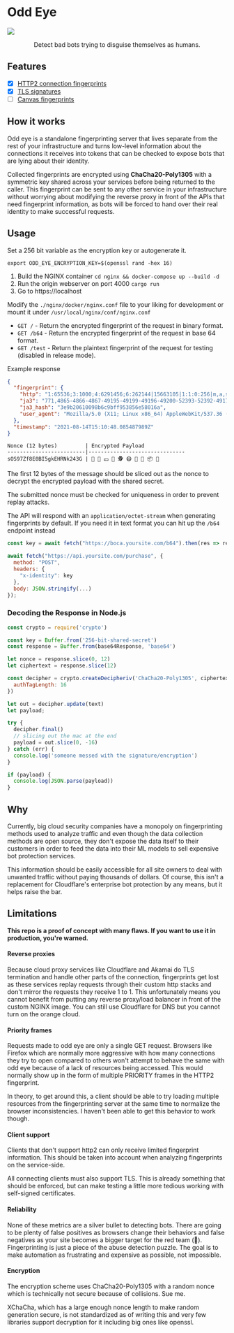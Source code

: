 # Odd Eye

![](https://media.discordapp.net/attachments/418699380833648644/876139165387989002/unknown.png?width=1440&height=373)

<p align="center">
  Detect bad bots trying to disguise themselves as humans.
</p>

## Features

- [x] [HTTP2 connection fingerprints](https://github.com/Xetera/nginx-http2-fingerprint)
- [x] [TLS signatures](https://github.com/salesforce/ja3)
- [ ] [Canvas fingerprints](https://research.google/pubs/pub45581/)

## How it works

Odd eye is a standalone fingerprinting server that lives separate from the rest of your infrastructure and turns low-level information about the connections it receives into tokens that can be checked to expose bots that are lying about their identity.

Collected fingerprints are encrypted using **ChaCha20-Poly1305** with a symmetric key shared across your services before being returned to the caller. This fingerprint can be sent to any other service in your infrastructure without worrying about modifying the reverse proxy in front of the APIs that need fingerprint information, as bots will be forced to hand over their real identity to make successful requests.

## Usage

Set a 256 bit variable as the encryption key or autogenerate it.

`export ODD_EYE_ENCRYPTION_KEY=$(openssl rand -hex 16)`

1. Build the NGINX container `cd nginx && docker-compose up --build -d`
2. Run the origin webserver on port 4000 `cargo run`
3. Go to https://localhost

Modify the `./nginx/docker/nginx.conf` file to your liking for development or mount it under `/usr/local/nginx/conf/nginx.conf`

- `GET /` - Return the encrypted fingerprint of the request in binary format.
- `GET /b64` - Return the encrypted fingerprint of the request in base 64 format.
- `GET /test` - Return the plaintext fingerprint of the request for testing (disabled in release mode).

Example response
```json
{
  "fingerprint": {
    "http": "1:65536;3:1000;4:6291456;6:262144|15663105|1:1:0:256|m,a,s,p",
    "ja3": "771,4865-4866-4867-49195-49199-49196-49200-52393-52392-49171-49172-156-157-47-53,0-23-65281-10-11-35-16-5-13-18-51-45-43-21,29-23-24,0",
    "ja3_hash": "3e9b20610098b6c9bff953856e58016a",
    "user_agent": "Mozilla/5.0 (X11; Linux x86_64) AppleWebKit/537.36 (KHTML, like Gecko) Chrome/92.0.4515.131 Safari/537.36"
  },
  "timestamp": "2021-08-14T15:10:48.085487989Z"
}
```

```
Nonce (12 bytes)         | Encrypted Payload
-------------------------|-------------------------------
sOS97Zf8E0BI5gkEHRNk243G | 💃 🍋 💴 🙂 🕵 😷 💝 🔗 📦 🍰
```

The first 12 bytes of the message should be sliced out as the nonce to decrypt the encrypted payload with the shared secret.

The submitted nonce must be checked for uniqueness in order to prevent replay attacks.

The API will respond with an `application/octet-stream` when generating fingerprints by default. If you need it in text format you can hit up the `/b64` endpoint instead

```js
const key = await fetch("https://boca.yoursite.com/b64").then(res => res.text())

await fetch("https://api.yoursite.com/purchase", {
  method: "POST",
  headers: {
    "x-identity": key
  },
  body: JSON.stringify(...)
});
```

### Decoding the Response in Node.js

```js
const crypto = require('crypto')

const key = Buffer.from('256-bit-shared-secret')
const response = Buffer.from(base64Response, 'base64')

let nonce = response.slice(0, 12)
let ciphertext = response.slice(12)

const decipher = crypto.createDecipheriv('ChaCha20-Poly1305', ciphertext, nonce, {
  authTagLength: 16
})

let out = decipher.update(text)
let payload;

try {
  decipher.final()
  // slicing out the mac at the end
  payload = out.slice(0, -16)
} catch (err) {
  console.log('someone messed with the signature/encryption')
}

if (payload) {
  console.log(JSON.parse(payload))
}
```

## Why
Currently, big cloud security companies have a monopoly on fingerprinting methods used to analyze traffic and even though the data collection methods are open source, they don't expose the data itself to their customers in order to feed the data into their ML models to sell expensive bot protection services.

This information should be easily accessible for all site owners to deal with unwanted traffic without paying thousands of dollars. Of course, this isn't a replacement for Cloudflare's enterprise bot protection by any means, but it helps raise the bar.

## Limitations
**This repo is a proof of concept with many flaws. If you want to use it in production, you're warned.**

#### Reverse proxies
Because cloud proxy services like Cloudflare and Akamai do TLS termination and handle other parts of the connection, fingerprints get lost as these services replay requests through their custom http stacks and don't mirror the requests they receive 1 to 1. This unfortunately means you cannot benefit from putting any reverse proxy/load balancer in front of the custom NGINX image. You can still use Cloudflare for DNS but you cannot turn on the orange cloud.

#### Priority frames 
Requests made to odd eye are only a single GET request. Browsers like Firefox which are normally more aggressive with how many connections they try to open compared to others won't attempt to behave the same with odd eye because of a lack of resources being accessed. This would normally show up in the form of multiple PRIORITY frames in the HTTP2 fingerprint.

In theory, to get around this, a client should be able to try loading multiple resources from the fingerprinting server at the same time to normalize the browser inconsistencies. I haven't been able to get this behavior to work though.

#### Client support
Clients that don't support http2 can only receive limited fingerprint information. This should be taken into account when analyzing fingerprints on the service-side.

All connecting clients must also support TLS. This is already something that should be enforced, but can make testing a little more tedious working with self-signed certificates.

#### Reliability
None of these metrics are a silver bullet to detecting bots. There are going to be plenty of false positives as browsers change their behaviors and false negatives as your site becomes a bigger target for the red team (👋). Fingerprinting is just a piece of the abuse detection puzzle. The goal is to make automation as frustrating and expensive as possible, not impossible.

#### Encryption
The encryption scheme uses ChaCha20-Poly1305 with a random nonce which is technically not secure because of collisions. Sue me.

XChaCha, which has a large enough nonce length to make random generation secure, is not standardized as of writing this and very few libraries support decryption for it including big ones like openssl.